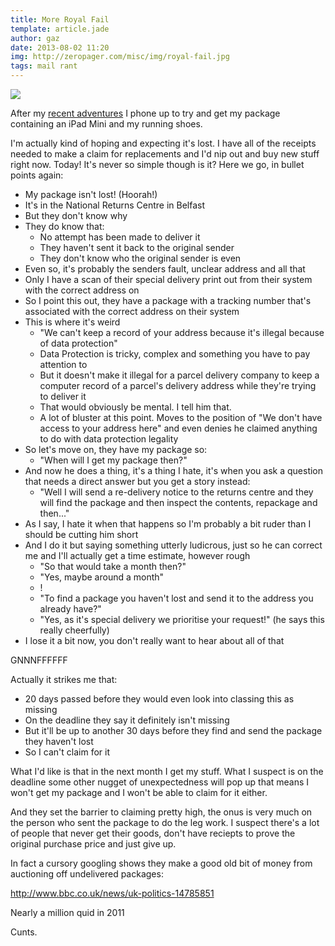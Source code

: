```yaml
---
title: More Royal Fail
template: article.jade
author: gaz
date: 2013-08-02 11:20
img: http://zeropager.com/misc/img/royal-fail.jpg
tags: mail rant
---
```


<div class='middle'>
<img src='http://zeropager.com/misc/img/royal-fail.jpg'>
</div>

After my [recent adventures](http://zeropager.com/misc/2013-07-23-royal-fail.html) I phone up to try and get my package containing an iPad Mini and my running shoes.

I'm actually kind of hoping and expecting it's lost. I have all of the receipts needed to make a claim for replacements and I'd nip out and buy new stuff right now. Today! It's never so simple though is it? Here we go, in bullet points again:

* My package isn't lost! (Hoorah!)
* It's in the National Returns Centre in Belfast
* But they don't know why
* They do know that:
  * No attempt has been made to deliver it
  * They haven't sent it back to the original sender
  * They don't know who the original sender is even
* Even so, it's probably the senders fault, unclear address and all that
* Only I have a scan of their special delivery print out from their system with the correct address on
* So I point this out, they have a package with a tracking number that's associated with the correct address on their system
* This is where it's weird
  * "We can't keep a record of your address because it's illegal because of data protection"
  * Data Protection is tricky, complex and something you have to pay attention to
  * But it doesn't make it illegal for a parcel delivery company to keep a computer record of a parcel's delivery address while they're trying to deliver it
  * That would obviously be mental. I tell him that.
  * A lot of bluster at this point. Moves to the position of "We don't have access to your address here" and even denies he claimed anything to do with data protection legality
* So let's move on, they have my package so:
  * "When will I get my package then?"
* And now he does a thing, it's a thing I hate, it's when you ask a question that needs a direct answer but you get a story instead:
  * "Well I will send a re-delivery notice to the returns centre and they will find the package and then inspect the contents, repackage and then..."
* As I say, I hate it when that happens so I'm probably a bit ruder than I should be cutting him short
* And I do it but saying something utterly ludicrous, just so he can correct me and I'll actually get a time estimate, however rough
  * "So that would take a month then?"
  * "Yes, maybe around a month"
  * !
  * "To find a package you haven't lost and send it to the address you already have?"
  * "Yes, as it's special delivery we prioritise your request!" (he says this really cheerfully)
* I lose it a bit now, you don't really want to hear about all of that

GNNNFFFFFF

Actually it strikes me that:

* 20 days passed before they would even look into classing this as missing
* On the deadline they say it definitely isn't missing
* But it'll be up to another 30 days before they find and send the package they haven't lost
* So I can't claim for it

What I'd like is that in the next month I get my stuff. What I suspect is on the deadline some other nugget of unexpectedness will pop up that means I won't get my package and I won't be able to claim for it either.

And they set the barrier to claiming pretty high, the onus is very much on the person who sent the package to do the leg work. I suspect there's a lot of people that never get their goods, don't have reciepts to prove the original purchase price and just give up.

In fact a cursory googling shows they make a good old bit of money from auctioning off undelivered packages:

http://www.bbc.co.uk/news/uk-politics-14785851

Nearly a million quid in 2011

Cunts.

